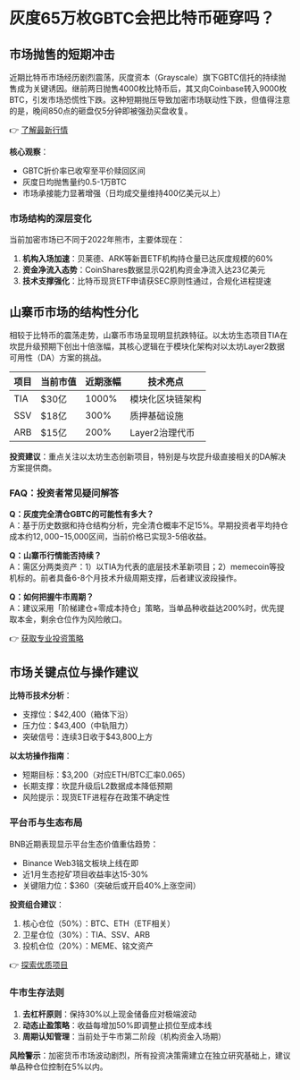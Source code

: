 # 灰度65万枚GBTC会把比特币砸穿吗？

## 市场抛售的短期冲击

近期比特币市场经历剧烈震荡，灰度资本（Grayscale）旗下GBTC信托的持续抛售成为关键诱因。继前两日抛售4000枚比特币后，其又向Coinbase转入9000枚BTC，引发市场恐慌性下跌。这种短期抛压导致加密市场联动性下跌，但值得注意的是，晚间850点的砸盘仅5分钟即被强劲买盘收复。

👉 [了解最新行情](https://bit.ly/okx_welcome)

**核心观察**：  
- GBTC折价率已收窄至平价赎回区间  
- 灰度日均抛售量约0.5-1万BTC  
- 市场承接能力显著增强（日均成交量维持400亿美元以上）

### 市场结构的深层变化

当前加密市场已不同于2022年熊市，主要体现在：  
1. **机构入场加速**：贝莱德、ARK等新晋ETF机构持仓量已达灰度规模的60%  
2. **资金净流入态势**：CoinShares数据显示Q2机构资金净流入达23亿美元  
3. **技术支撑强化**：比特币现货ETF申请获SEC原则性通过，合规化进程提速

## 山寨币市场的结构性分化

相较于比特币的震荡走势，山寨币市场呈现明显抗跌特征。以太坊生态项目TIA在坎昆升级预期下创出十倍涨幅，其核心逻辑在于模块化架构对以太坊Layer2数据可用性（DA）方案的挑战。

| 项目 | 当前市值 | 近期涨幅 | 技术亮点 |
|------|----------|----------|----------|
| TIA  | $30亿    | 1000%    | 模块化区块链架构 |
| SSV  | $18亿    | 300%     | 质押基础设施 |
| ARB  | $15亿    | 200%     | Layer2治理代币 |

**投资建议**：重点关注以太坊生态创新项目，特别是与坎昆升级直接相关的DA解决方案提供商。

### FAQ：投资者常见疑问解答

**Q：灰度完全清仓GBTC的可能性有多大？**  
A：基于历史数据和持仓结构分析，完全清仓概率不足15%。早期投资者平均持仓成本约$12,000-$15,000区间，当前价格已实现3-5倍收益。

**Q：山寨币行情能否持续？**  
A：需区分两类资产：1）以TIA为代表的底层技术革新项目；2）memecoin等投机标的。前者具备6-8个月技术升级周期支撑，后者建议波段操作。

**Q：如何把握牛市周期？**  
A：建议采用「阶梯建仓+零成本持仓」策略，当单品种收益达200%时，优先提取本金，剩余仓位作为风险敞口。

👉 [获取专业投资策略](https://bit.ly/okx_welcome)

## 市场关键点位与操作建议

**比特币技术分析**：  
- 支撑位：$42,400（箱体下沿）  
- 压力位：$43,400（中轨阻力）  
- 突破信号：连续3日收于$43,800上方

**以太坊操作指南**：  
- 短期目标：$3,200（对应ETH/BTC汇率0.065）  
- 长期支撑：坎昆升级后L2数据成本降低预期  
- 风险提示：现货ETF进程存在政策不确定性

### 平台币与生态布局

BNB近期表现显示平台生态价值重估趋势：  
- Binance Web3铭文板块上线在即  
- 近1月生态挖矿项目收益率达15-30%  
- 关键阻力位：$360（突破后或开启40%上涨空间）

**投资组合建议**：  
1. 核心仓位（50%）：BTC、ETH（ETF相关）  
2. 卫星仓位（30%）：TIA、SSV、ARB  
3. 投机仓位（20%）：MEME、铭文资产

👉 [探索优质项目](https://bit.ly/okx_welcome)

### 牛市生存法则

1. **去杠杆原则**：保持30%以上现金储备应对极端波动  
2. **动态止盈策略**：收益每增加50%即调整止损位至成本线  
3. **周期认知管理**：当前处于牛市第二阶段（机构资金入场期）

**风险警示**：加密货币市场波动剧烈，所有投资决策需建立在独立研究基础上，建议单品种仓位控制在5%以内。